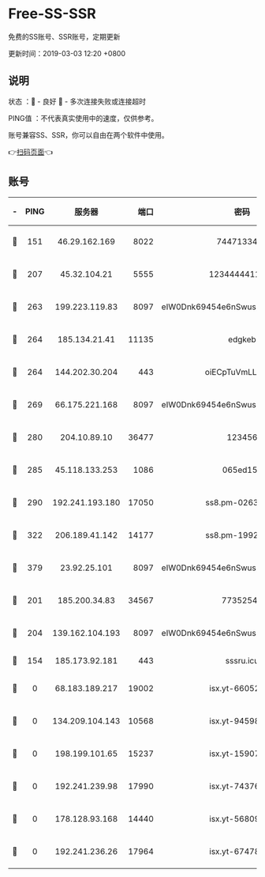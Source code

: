 # Free-SS-SSR

免费的SS账号、SSR账号，定期更新

更新时间：2019-03-03 12:20 +0800

## 说明

状态     ：🙂 - 良好 🙁 - 多次连接失败或连接超时

PING值   ：不代表真实使用中的速度，仅供参考。

账号兼容SS、SSR，你可以自由在两个软件中使用。

👉[扫码页面](https://liesauer.github.io/free-ss-ssr.github.io/)👈

## 账号

|-|PING|服务器|端口|密码|加密方式|区域|
|:----:|:----:|:-----:|-----:|:----:|:----:|:----:|
|🙂|151|46.29.162.169|8022|7447133485|aes-256-cfb|RU|
|🙂|207|45.32.104.21|5555|1234444411111|aes-256-cfb|SG|
|🙂|263|199.223.119.83|8097|eIW0Dnk69454e6nSwuspv9DmS201tQ0D|aes-256-cfb|US|
|🙂|264|185.134.21.41|11135|edgkeb|aes-256-cfb|GB|
|🙂|264|144.202.30.204|443|oiECpTuVmLLxk4Ts|aes-256-cfb|US|
|🙂|269|66.175.221.168|8097|eIW0Dnk69454e6nSwuspv9DmS201tQ0D|aes-256-cfb|US|
|🙂|280|204.10.89.10|36477|123456|aes-256-cfb|US|
|🙂|285|45.118.133.253|1086|065ed15a|aes-256-cfb|SG|
|🙂|290|192.241.193.180|17050|ss8.pm-02632240|aes-256-cfb|US|
|🙂|322|206.189.41.142|14177|ss8.pm-19928527|aes-256-cfb|SG|
|🙂|379|23.92.25.101|8097|eIW0Dnk69454e6nSwuspv9DmS201tQ0D|aes-256-cfb|US|
|🙂|201|185.200.34.83|34567|77352549|aes-256-cfb|US|
|🙂|204|139.162.104.193|8097|eIW0Dnk69454e6nSwuspv9DmS201tQ0D|aes-256-cfb|JP|
|🙁|154|185.173.92.181|443|sssru.icu|rc4-md5|RU|
|🙁|0|68.183.189.217|19002|isx.yt-66052307|aes-256-cfb|SG|
|🙁|0|134.209.104.143|10568|isx.yt-94598506|aes-256-cfb|SG|
|🙁|0|198.199.101.65|15237|isx.yt-15907759|aes-256-cfb|US|
|🙁|0|192.241.239.98|17990|isx.yt-74376721|aes-256-cfb|US|
|🙁|0|178.128.93.168|14440|isx.yt-56809452|aes-256-cfb|SG|
|🙁|0|192.241.236.26|17964|isx.yt-67478866|aes-256-cfb|US|
